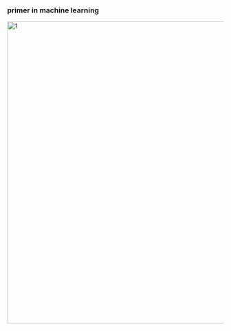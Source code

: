 ### primer in machine learning ###
<img width="701" alt="1" src="https://user-images.githubusercontent.com/61316759/202651300-eef93c80-b770-453c-865b-c27c8dd7f912.png">
